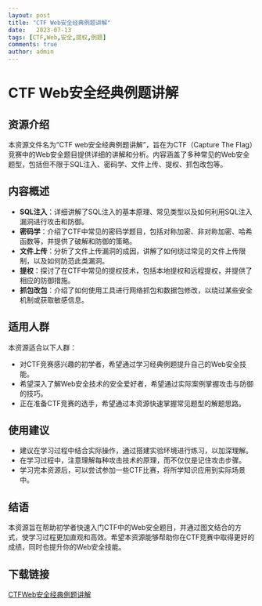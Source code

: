 ```yaml
---
layout: post
title: "CTF Web安全经典例题讲解"
date:   2023-07-13
tags: [CTF,Web,安全,提权,例题]
comments: true
author: admin
---
```

# CTF Web安全经典例题讲解

## 资源介绍

本资源文件名为“CTF web安全经典例题讲解”，旨在为CTF（Capture The Flag）竞赛中的Web安全题目提供详细的讲解和分析。内容涵盖了多种常见的Web安全题型，包括但不限于SQL注入、密码学、文件上传、提权、抓包改包等。

## 内容概述

- **SQL注入**：详细讲解了SQL注入的基本原理、常见类型以及如何利用SQL注入漏洞进行攻击和防御。
- **密码学**：介绍了CTF中常见的密码学题目，包括对称加密、非对称加密、哈希函数等，并提供了破解和防御的策略。
- **文件上传**：分析了文件上传漏洞的成因，讲解了如何绕过常见的文件上传限制，以及如何防范此类漏洞。
- **提权**：探讨了在CTF中常见的提权技术，包括本地提权和远程提权，并提供了相应的防御措施。
- **抓包改包**：介绍了如何使用工具进行网络抓包和数据包修改，以绕过某些安全机制或获取敏感信息。

## 适用人群

本资源适合以下人群：

- 对CTF竞赛感兴趣的初学者，希望通过学习经典例题提升自己的Web安全技能。
- 希望深入了解Web安全技术的安全爱好者，希望通过实际案例掌握攻击与防御的技巧。
- 正在准备CTF竞赛的选手，希望通过本资源快速掌握常见题型的解题思路。

## 使用建议

- 建议在学习过程中结合实际操作，通过搭建实验环境进行练习，以加深理解。
- 在学习过程中，注意理解每种攻击技术的原理，而不仅仅是记住攻击步骤。
- 学习完本资源后，可以尝试参加一些CTF比赛，将所学知识应用到实际场景中。

## 结语

本资源旨在帮助初学者快速入门CTF中的Web安全题目，并通过图文结合的方式，使学习过程更加直观和高效。希望本资源能够帮助你在CTF竞赛中取得更好的成绩，同时也提升你的Web安全技能。

## 下载链接

[CTFWeb安全经典例题讲解](https://pan.quark.cn/s/1057122a2b8e)